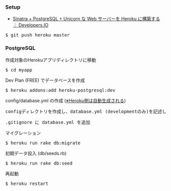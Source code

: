 ### Setup
* [Sinatra + PostgreSQL + Unicorn な Web サーバーを Heroku に構築する ｜ Developers.IO](http://dev.classmethod.jp/server-side/ruby-on-rails/sinatra-postgresql-unicorn-on-heroku/)

<pre>
$ git push heroku master
</pre>

### PostgreSQL

作成対象のHerokuアプリディレクトリに移動

<pre>
$ cd myapp
</pre>

Dev Plan (FREE) でデータベースを作成

<pre>
$ heroku addons:add heroku-postgresql:dev
</pre>

config/database.yml の作成 ([※Heroku側は自動生成される](https://devcenter.heroku.com/articles/ruby-support#build-behavior))
<pre>
configディレクトリを作成し、database.yml (developmentのみ)を記述して配置する
</pre>

<pre>
.gitignore に database.yml を追加
</pre>

マイグレーション

<pre>
$ heroku run rake db:migrate
</pre>

初期データ投入 (db/seeds.rb)

<pre>
$ heroku run rake db:seed
</pre>

再起動

<pre>
$ heroku restart
</pre>

